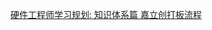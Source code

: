 [硬件工程师学习规划: 知识体系篇 ](https://www.zhihu.com/zvideo/1383584619653160960)
[嘉立创打板流程](https://www.zhihu.com/zvideo/1507762461259862016)
